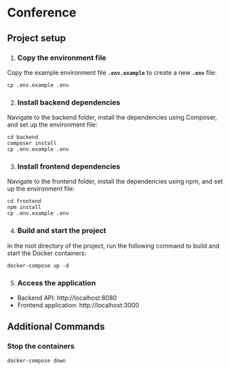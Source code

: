 # Conference

## Project setup

1. ### Copy the environment file
Copy the example environment file **`.env.example`** to create a new **`.env`** file:
```
cp .env.example .env
```

2. ### Install backend dependencies
Navigate to the backend folder, install the dependencies using Composer, and set up the environment file:
```
cd backend
composer install
cp .env.example .env
```

3. ### Install frontend dependencies
Navigate to the frontend folder, install the dependencies using npm, and set up the environment file:
```
cd frontend
npm install
cp .env.example .env
```

4. ### Build and start the project
In the root directory of the project, run the following command to build and start the Docker containers:
```
docker-compose up -d
```

5. ### Access the application
- Backend API: http://localhost:8080
- Frontend application: http://localhost:3000

## Additional Commands

### Stop the containers
```
docker-compose down
```